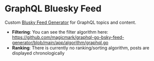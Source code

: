 # GraphQL Bluesky Feed

Custom [Blusky Feed Generator](https://docs.bsky.app/docs/starter-templates/custom-feeds) for GraphQL topics and content.

- **Filtering**: You can see the filter algorithm here: https://github.com/magicmark/graphql-go-bsky-feed-generator/blob/main/app/algorithm/graphql.go
- **Ranking**: There is currently no ranking/sorting algorithm, posts are displayed chronologically
